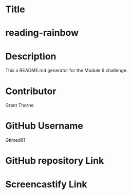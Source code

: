 # Title
# reading-rainbow

# Description
  This a README.md generator for the Module 9 challenge.
  
# Contributor
  Grant Thorne
  
# GitHub Username
  Gtimed61
  
# GitHub repository Link

# Screencastify Link
  
  
